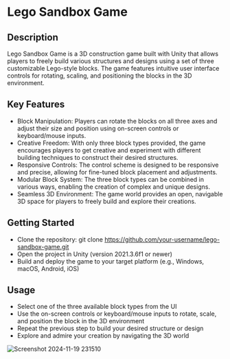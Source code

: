 # Lego Sandbox Game

## Description
Lego Sandbox Game is a 3D construction game built with Unity that allows players to freely build various structures and designs using a set of three customizable Lego-style blocks. The game features intuitive user interface controls for rotating, scaling, and positioning the blocks in the 3D environment.

## Key Features

- Block Manipulation: Players can rotate the blocks on all three axes and adjust their size and position using on-screen controls or keyboard/mouse inputs.
- Creative Freedom: With only three block types provided, the game encourages players to get creative and experiment with different building techniques to construct their desired structures.
- Responsive Controls: The control scheme is designed to be responsive and precise, allowing for fine-tuned block placement and adjustments.
- Modular Block System: The three block types can be combined in various ways, enabling the creation of complex and unique designs.
- Seamless 3D Environment: The game world provides an open, navigable 3D space for players to freely build and explore their creations.

## Getting Started
- Clone the repository: git clone https://github.com/your-username/lego-sandbox-game.git
- Open the project in Unity (version 2021.3.6f1 or newer)
- Build and deploy the game to your target platform (e.g., Windows, macOS, Android, iOS)

## Usage
- Select one of the three available block types from the UI
- Use the on-screen controls or keyboard/mouse inputs to rotate, scale, and position the block in the 3D environment
- Repeat the previous step to build your desired structure or design
- Explore and admire your creation by navigating the 3D world

![Screenshot 2024-11-19 231510](https://github.com/user-attachments/assets/d8f82a08-0d80-4170-bcec-5316ace8c63d)
